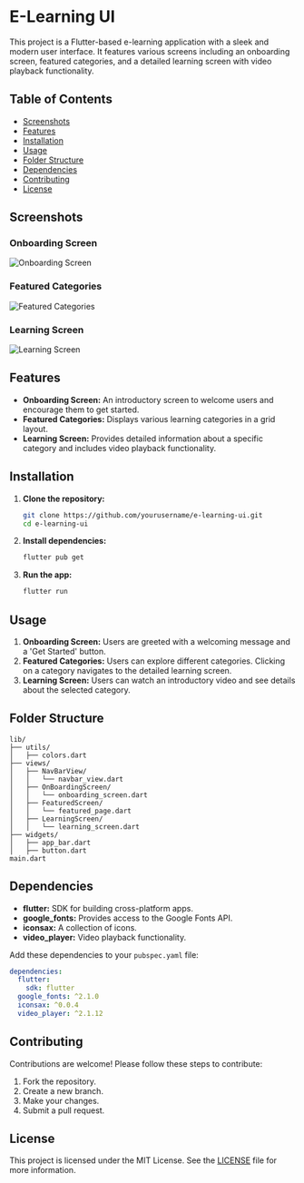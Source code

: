 # E-Learning UI

This project is a Flutter-based e-learning application with a sleek and modern user interface. It features various screens including an onboarding screen, featured categories, and a detailed learning screen with video playback functionality.

## Table of Contents

- [Screenshots](#screenshots)
- [Features](#features)
- [Installation](#installation)
- [Usage](#usage)
- [Folder Structure](#folder-structure)
- [Dependencies](#dependencies)
- [Contributing](#contributing)
- [License](#license)

## Screenshots

### Onboarding Screen
![Onboarding Screen](https://i.ibb.co/yk1hvsX/001.png)

### Featured Categories
![Featured Categories](https://i.ibb.co/728FSLP/002.png)

### Learning Screen
![Learning Screen](https://i.ibb.co/9hBJKmK/003.png)

## Features

- **Onboarding Screen:** An introductory screen to welcome users and encourage them to get started.
- **Featured Categories:** Displays various learning categories in a grid layout.
- **Learning Screen:** Provides detailed information about a specific category and includes video playback functionality.

## Installation

1. **Clone the repository:**

    ```sh
    git clone https://github.com/yourusername/e-learning-ui.git
    cd e-learning-ui
    ```

2. **Install dependencies:**

    ```sh
    flutter pub get
    ```

3. **Run the app:**

    ```sh
    flutter run
    ```

## Usage

1. **Onboarding Screen:** Users are greeted with a welcoming message and a 'Get Started' button.
2. **Featured Categories:** Users can explore different categories. Clicking on a category navigates to the detailed learning screen.
3. **Learning Screen:** Users can watch an introductory video and see details about the selected category.

## Folder Structure

```plaintext
lib/
├── utils/
│   ├── colors.dart
├── views/
│   ├── NavBarView/
│   │   └── navbar_view.dart
│   ├── OnBoardingScreen/
│   │   └── onboarding_screen.dart
│   ├── FeaturedScreen/
│   │   └── featured_page.dart
│   ├── LearningScreen/
│   │   └── learning_screen.dart
├── widgets/
│   ├── app_bar.dart
│   ├── button.dart
main.dart
```
## Dependencies

- **flutter:** SDK for building cross-platform apps.
- **google_fonts:** Provides access to the Google Fonts API.
- **iconsax:** A collection of icons.
- **video_player:** Video playback functionality.

Add these dependencies to your `pubspec.yaml` file:

```yaml
dependencies:
  flutter:
    sdk: flutter
  google_fonts: ^2.1.0
  iconsax: ^0.0.4
  video_player: ^2.1.12
```
## Contributing

Contributions are welcome! Please follow these steps to contribute:

1. Fork the repository.
2. Create a new branch.
3. Make your changes.
4. Submit a pull request.

## License

This project is licensed under the MIT License. See the [LICENSE](LICENSE) file for more information.


